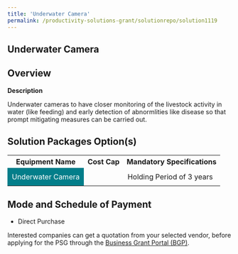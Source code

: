 ```yaml
---
title: 'Underwater Camera'
permalink: /productivity-solutions-grant/solutionrepo/solution1119
---
```


## Underwater Camera

## Overview

**Description**

Underwater cameras to have closer monitoring of the livestock activity in water (like feeding) and early detection of abnormlities like disease so that prompt mitigating measures can be carried out. 

## Solution Packages Option(s)

<table>
<tr>
<th><b>Equipment Name</b></th>
<th><b>Cost Cap</b></th>
<th><b>Mandatory Specifications</b></th>
</tr>
<tr>
<td style='padding: 10px; background-color: #037E8A; color: #FFFFFF;'>Underwater Camera </td>
<td style='padding: 10px;'> </td>
<td style='padding: 10px;'>Holding Period of 3 years</td>
</tr>
</table>

## Mode and Schedule of Payment

 - Direct Purchase

Interested companies can get a quotation from your selected vendor, before applying for the PSG through the <a href='https://www.businessgrants.gov.sg/' target='_blank' rel='noopener'>Business Grant Portal (BGP)</a>.

<script src="/jquery/resize-tables.js"></script>
